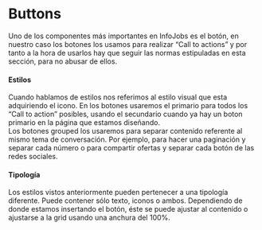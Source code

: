 # Buttons
Uno de los componentes más importantes en InfoJobs es el botón, en nuestro caso los botones los usamos para realizar “Call to actions” y por tanto a la hora de usarlos hay que seguir las normas estipuladas en esta sección, para no abusar de ellos.

#### Estilos
Cuando hablamos de estilos nos referimos al estilo visual que esta adquiriendo el icono. En los botones usaremos el primario para todos los “Call to action” posibles, usando el secundario cuando ya hay un boton primario en la página que estamos diseñando.<br>Los botones grouped los usaremos para separar contenido referente al mismo tema de conversación. Por ejemplo, para hacer una paginación y separar cada número o para compartir ofertas y separar cada botón de las redes sociales.

#### Tipología
Los estilos vistos anteriormente pueden pertenecer a una tipología diferente. Puede contener sólo texto, iconos o ambos. Dependiendo de donde estamos insertando el botón, éste se puede ajustar al contenido o ajustarse a la grid usando una anchura del 100%.

